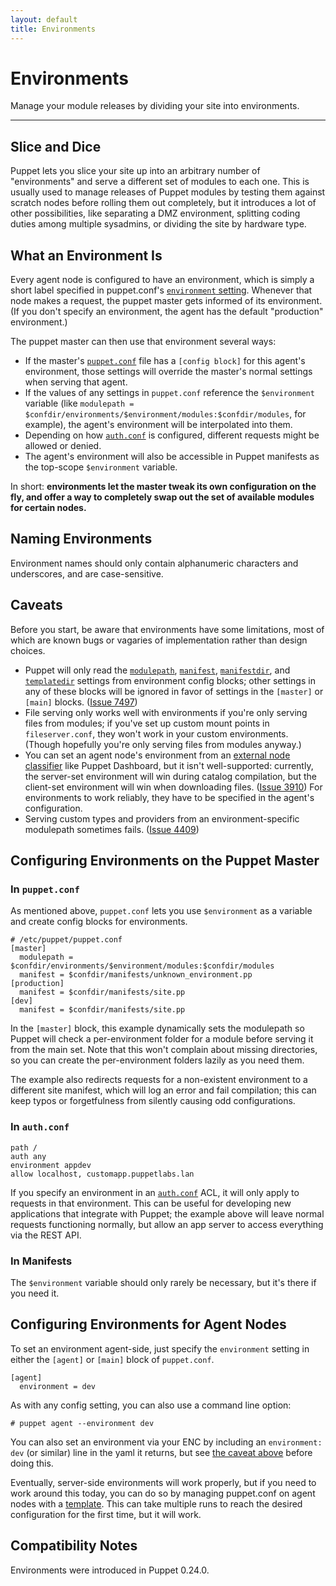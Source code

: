 ```yaml
---
layout: default
title: Environments
---
```


Environments
============

Manage your module releases by dividing your site into environments.

* * *

[config]: ./configuring.html
[auth]: ./rest_auth_conf.html

Slice and Dice
--------------

Puppet lets you slice your site up into an arbitrary number of "environments" and serve a different set of modules to each one. This is usually used to manage releases of Puppet modules by testing them against scratch nodes before rolling them out completely, but it introduces a lot of other possibilities, like separating a DMZ environment, splitting coding duties among multiple sysadmins, or dividing the site by hardware type. 

What an Environment Is
----------------------

Every agent node is configured to have an environment, which is simply a short label specified in puppet.conf's [`environment` setting](/references/latest/configuration.html#environment). Whenever that node makes a request, the puppet master gets informed of its environment. (If you don't specify an environment, the agent has the default "production" environment.) 

The puppet master can then use that environment several ways: 

* If the master's [`puppet.conf`][config] file has a `[config block]` for this agent's environment, those settings will override the master's normal settings when serving that agent. 
* If the values of any settings in `puppet.conf` reference the `$environment` variable (like `modulepath = $confdir/environments/$environment/modules:$confdir/modules`, for example), the agent's environment will be interpolated into them.
* Depending on how [`auth.conf`][auth] is configured, different requests might be allowed or denied. 
* The agent's environment will also be accessible in Puppet manifests as the top-scope `$environment` variable. 

In short: **environments let the master tweak its own configuration on the fly, and offer a way to completely swap out the set of available modules for certain nodes.**

Naming Environments
-----

Environment names should only contain alphanumeric characters and underscores, and are case-sensitive.

Caveats
-------

Before you start, be aware that environments have some limitations, most of which are known bugs or vagaries of implementation rather than design choices.

* Puppet will only read the [`modulepath`](/references/stable/configuration.html#modulepath), [`manifest`](/references/stable/configuration.html#manifest), [`manifestdir`](/references/stable/configuration.html#manifestdir), and [`templatedir`](/references/stable/configuration.html#templatedir) settings from environment config blocks; other settings in any of these blocks will be ignored in favor of settings in the `[master]` or `[main]` blocks. ([Issue 7497](http://projects.puppetlabs.com/issues/7497))
* File serving only works well with environments if you're only serving files from modules; if you've set up custom mount points in `fileserver.conf`, they won't work in your custom environments. (Though hopefully you're only serving files from modules anyway.)
* You can set an agent node's environment from an [external node classifier](./external_nodes.html) like Puppet Dashboard, but it isn't well-supported: currently, the server-set environment will win during catalog compilation, but the client-set environment will win when downloading files. ([Issue 3910](http://projects.puppetlabs.com/issues/3910)) For environments to work reliably, they have to be specified in the agent's configuration. 
* Serving custom types and providers from an environment-specific modulepath sometimes fails. ([Issue 4409](http://projects.puppetlabs.com/issues/4409))

Configuring Environments on the Puppet Master
---------------------------------------------

### In `puppet.conf`

As mentioned above, `puppet.conf` lets you use `$environment` as a variable and create config blocks for environments.

    # /etc/puppet/puppet.conf
    [master]
      modulepath = $confdir/environments/$environment/modules:$confdir/modules
      manifest = $confdir/manifests/unknown_environment.pp
    [production]
      manifest = $confdir/manifests/site.pp
    [dev]
      manifest = $confdir/manifests/site.pp

In the `[master]` block, this example dynamically sets the modulepath so Puppet will check a per-environment folder for a module before serving it from the main set. Note that this won't complain about missing directories, so you can create the per-environment folders lazily as you need them. 

The example also redirects requests for a non-existent environment to a different site manifest, which will log an error and fail compilation; this can keep typos or forgetfulness from silently causing odd configurations. 

### In `auth.conf`

    path /
    auth any
    environment appdev
    allow localhost, customapp.puppetlabs.lan

If you specify an environment in an [`auth.conf`][auth] ACL, it will only apply to requests in that environment. This can be useful for developing new applications that integrate with Puppet; the example above will leave normal requests functioning normally, but allow an app server to access everything via the REST API. 

### In Manifests

The `$environment` variable should only rarely be necessary, but it's there if you need it. 

Configuring Environments for Agent Nodes
----------------------------------------

To set an environment agent-side, just specify the `environment` setting in either the `[agent]` or `[main]` block of `puppet.conf`. 

    [agent]
      environment = dev

As with any config setting, you can also use a command line option: 

    # puppet agent --environment dev

You can also set an environment via your ENC by including an `environment: dev` (or similar) line in the yaml it returns, but see [the caveat above](#caveats) before doing this. 

Eventually, server-side environments will work properly, but if you need to work around this today, you can do so by managing puppet.conf on agent nodes with a [template](./templating.html). This can take multiple runs to reach the desired configuration for the first time, but it will work. 

Compatibility Notes
-------------------

Environments were introduced in Puppet 0.24.0.
